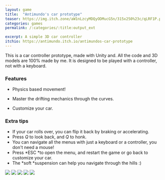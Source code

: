 ```yaml
---
layout: game
title:  "Antimundo's car prototype"
teaser: https://img.itch.zone/aW1nLzcyMDQyODMucG5n/315x250%23c/qLRF1P.png
categories: games
permalink: /:categories/:title:output_ext

excerpt: A simple 3D car controller
itchio: https://antimundo.itch.io/antimundos-car-prototype
---
```


This is a car controller prototype, made with Unity and. All the code and 3D models are 100% made by me. It is designed to be played with a controller, not with a keyboard.

### Features

-   Physics based movement!
-   Master the drifting mechanics through the curves.

-   Customize your car.

### Extra tips

-   If your car rolls over, you can flip it back by braking or accelerating.
-   Press *Q* to look back, and *Q* to honk.
-   You can navigate all the menus with just a keyboard or a controller, you don't need a mouse!
-   Press *ESC *to open the menu, and restart the game or go back to customize your car.
-   The *soft *suspension can help you navigate through the hills :)

<div class="img-container">
    <img src="https://img.itch.zone/aW1hZ2UvMTE5ODc5My83MjAzOTA2LmpwZw==/original/sYipAY.jpg">
    <img src="https://img.itch.zone/aW1hZ2UvMTE5ODc5My83MjAzOTA1LmpwZw==/original/0zO5eN.jpg">
    <img src="https://img.itch.zone/aW1hZ2UvMTE5ODc5My83MjAzOTA3LmpwZw==/original/WcWvSl.jpg">
    <img src="https://img.itch.zone/aW1hZ2UvMTE5ODc5My83MjAzOTA0LmpwZw==/original/F9nM0C.jpg">
    <img src="https://img.itch.zone/aW1hZ2UvMTE5ODc5My83MjA0NDMyLmdpZg==/original/qk8HYX.gif">
</div>